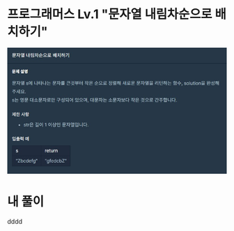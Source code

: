 # 프로그래머스 Lv.1 "문자열 내림차순으로 배치하기"
<img src="../pictures/230410.jpg">

# 내 풀이

<bold><a>dddd</a></bold>
